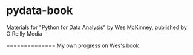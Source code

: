 pydata-book
===========

Materials for "Python for Data Analysis" by Wes McKinney, published by O'Reilly Media

==============
My own progress on Wes's book
